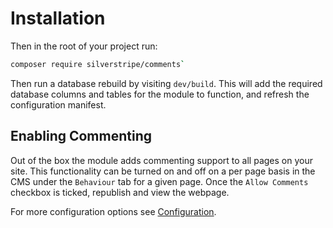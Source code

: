 # Installation

Then in the root of your project run:

```sh
composer require silverstripe/comments`
```

Then run a database rebuild by visiting `dev/build`. This will add the required database columns and tables for the module to function, and refresh the configuration manifest.

## Enabling Commenting

Out of the box the module adds commenting support to all pages on your site. This functionality can be turned on and off on a per page basis in the CMS under the `Behaviour` tab for a given page. Once the `Allow Comments` checkbox is ticked, republish and view the webpage.

For more configuration options see [Configuration](Configuration.md).